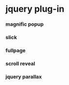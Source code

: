 # jquery plug-in

### magnific popup

### slick

### fullpage

### scroll reveal

### jquery parallax
